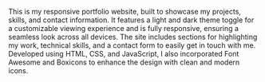 This is my responsive portfolio website, built to showcase my projects, skills, and contact information. It features a light and dark theme toggle for a customizable viewing experience and is fully responsive, ensuring a seamless look across all devices. The site includes sections for highlighting my work, technical skills, and a contact form to easily get in touch with me. Developed using HTML, CSS, and JavaScript, I also incorporated Font Awesome and Boxicons to enhance the design with clean and modern icons.

